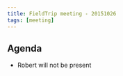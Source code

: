 ```yaml
---
title: FieldTrip meeting - 20151026
tags: [meeting]
---
```


## Agenda

- Robert will not be present
